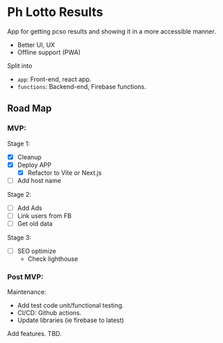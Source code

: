 # Ph Lotto Results

App for getting pcso results and showing it in a more accessible manner.

- Better UI, UX
- Offline support (PWA)

Split into

- `app`: Front-end, react app.
- `functions`: Backend-end, Firebase functions.

## Road Map

### MVP:

Stage 1:

- [x] Cleanup
- [x] Deploy APP
  - [x] Refactor to Vite or Next.js
- [ ] Add host name

Stage 2:

- [ ] Add Ads
- [ ] Link users from FB
- [ ] Get old data

Stage 3:

- [ ] SEO optimize
  - Check lighthouse

### Post MVP:

Maintenance:

- Add test code unit/functional testing.
- CI/CD: Github actions.
- Update libraries (ie firebase to latest)

Add features. TBD.
